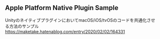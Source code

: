## Apple Platform Native Plugin Sample

UnityのネイティブプラグインにおいてmacOS/iOS/tvOSのコードを共通化させる方法のサンプル
https://maketake.hatenablog.com/entry/2020/02/02/164331
